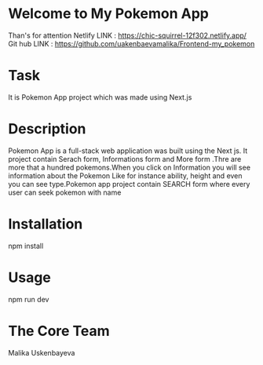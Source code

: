# Welcome to My Pokemon App
Than's for attention
            Netlify LINK : https://chic-squirrel-12f302.netlify.app/
            Git hub LINK : https://github.com/uakenbaevamalika/Frontend-my_pokemon
# Task
It is Pokemon App project which was made using Next.js

# Description
Pokemon App is a full-stack web application was built using the Next js. It project contain Serach form, Informations form and More form .Thre are more that a hundred pokemons.When you click on Information you will see information about the Pokemon Like for instance ability, height  and even you can see type.Pokemon app project contain SEARCH form where every user can seek pokemon with name

# Installation
npm install

# Usage
npm run dev

# The Core Team
Malika Uskenbayeva